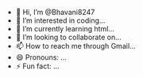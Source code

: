 - 👋 Hi, I’m @Bhavani8247
- 👀 I’m interested in coding...
- 🌱 I’m currently learning html...
- 💞️ I’m looking to collaborate on...
- 📫 How to reach me through Gmail...
- 😄 Pronouns: ...
- ⚡ Fun fact: ...

<!---
Bhavani8247/Bhavani8247 is a ✨ special ✨ repository because its `README.md` (this file) appears on your GitHub profile.
You can click the Preview link to take a look at your changes.
--->
